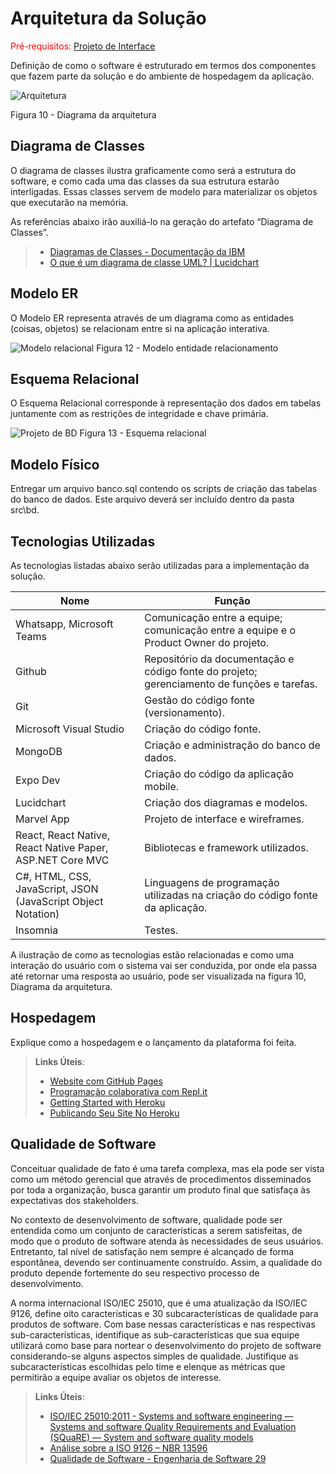 # Arquitetura da Solução

<span style="color:red">Pré-requisitos: <a href="3-Projeto de Interface.md"> Projeto de Interface</a></span>

Definição de como o software é estruturado em termos dos componentes que fazem parte da solução e do ambiente de hospedagem da aplicação.

![Arquitetura](https://github.com/ICEI-PUC-Minas-PMV-ADS/pmv-ads-2023-2-e4-proj-dad-t3-maisbeleza/assets/100447878/972b7ce3-0d1b-4767-96c7-20c5cb93e6e2)

Figura 10 - Diagrama da arquitetura

## Diagrama de Classes

O diagrama de classes ilustra graficamente como será a estrutura do software, e como cada uma das classes da sua estrutura estarão interligadas. Essas classes servem de modelo para materializar os objetos que executarão na memória.

As referências abaixo irão auxiliá-lo na geração do artefato “Diagrama de Classes”.

> - [Diagramas de Classes - Documentação da IBM](https://www.ibm.com/docs/pt-br/rational-soft-arch/9.6.1?topic=diagrams-class)
> - [O que é um diagrama de classe UML? | Lucidchart](https://www.lucidchart.com/pages/pt/o-que-e-diagrama-de-classe-uml)

## Modelo ER

O Modelo ER representa através de um diagrama como as entidades (coisas, objetos) se relacionam entre si na aplicação interativa.

![Modelo relacional](https://github.com/ICEI-PUC-Minas-PMV-ADS/pmv-ads-2023-2-e4-proj-dad-t3-maisbeleza/assets/100447878/a2779bf0-b2dc-43c8-b048-29d8be24e7f6)
Figura 12 - Modelo entidade relacionamento

## Esquema Relacional

O Esquema Relacional corresponde à representação dos dados em tabelas juntamente com as restrições de integridade e chave primária.

![Projeto de BD](https://github.com/ICEI-PUC-Minas-PMV-ADS/pmv-ads-2023-2-e4-proj-dad-t3-maisbeleza/assets/100447878/62b3262a-a21e-4ea9-a4b3-1d28bc62d9d5)
Figura 13 - Esquema relacional

## Modelo Físico

Entregar um arquivo banco.sql contendo os scripts de criação das tabelas do banco de dados. Este arquivo deverá ser incluído dentro da pasta src\bd.

## Tecnologias Utilizadas

As tecnologias listadas abaixo serão utilizadas para a implementação da solução.

|Nome                | Função                             |
|--------------------|------------------------------------|
|Whatsapp, Microsoft Teams | Comunicação entre a equipe; comunicação entre a equipe e o Product Owner do projeto.  |
|Github | Repositório da documentação e código fonte do projeto; gerenciamento de funções e tarefas.  |
|Git | Gestão do código fonte (versionamento).  |
|Microsoft Visual Studio | Criação do código fonte. |
|MongoDB | Criação e administração do banco de dados.  |
|Expo Dev | Criação do código da aplicação mobile. |
|Lucidchart  | Criação dos diagramas e modelos. |
|Marvel App  | Projeto de interface e wireframes. |
|React, React Native, React Native Paper, ASP.NET Core MVC | Bibliotecas e framework utilizados.  |
|C#, HTML, CSS, JavaScript, JSON (JavaScript Object Notation)	| Linguagens de programação utilizadas na criação do código fonte da aplicação. |
|Insomnia | Testes. |

A ilustração de como as tecnologias estão relacionadas e como uma interação do usuário com o sistema vai ser conduzida, por onde ela passa até retornar uma resposta ao usuário, pode ser visualizada na figura 10, Diagrama da arquitetura.

## Hospedagem

Explique como a hospedagem e o lançamento da plataforma foi feita.

> **Links Úteis**:
>
> - [Website com GitHub Pages](https://pages.github.com/)
> - [Programação colaborativa com Repl.it](https://repl.it/)
> - [Getting Started with Heroku](https://devcenter.heroku.com/start)
> - [Publicando Seu Site No Heroku](http://pythonclub.com.br/publicando-seu-hello-world-no-heroku.html)

## Qualidade de Software

Conceituar qualidade de fato é uma tarefa complexa, mas ela pode ser vista como um método gerencial que através de procedimentos disseminados por toda a organização, busca garantir um produto final que satisfaça às expectativas dos stakeholders.

No contexto de desenvolvimento de software, qualidade pode ser entendida como um conjunto de características a serem satisfeitas, de modo que o produto de software atenda às necessidades de seus usuários. Entretanto, tal nível de satisfação nem sempre é alcançado de forma espontânea, devendo ser continuamente construído. Assim, a qualidade do produto depende fortemente do seu respectivo processo de desenvolvimento.

A norma internacional ISO/IEC 25010, que é uma atualização da ISO/IEC 9126, define oito características e 30 subcaracterísticas de qualidade para produtos de software.
Com base nessas características e nas respectivas sub-características, identifique as sub-características que sua equipe utilizará como base para nortear o desenvolvimento do projeto de software considerando-se alguns aspectos simples de qualidade. Justifique as subcaracterísticas escolhidas pelo time e elenque as métricas que permitirão a equipe avaliar os objetos de interesse.

> **Links Úteis**:
>
> - [ISO/IEC 25010:2011 - Systems and software engineering — Systems and software Quality Requirements and Evaluation (SQuaRE) — System and software quality models](https://www.iso.org/standard/35733.html/)
> - [Análise sobre a ISO 9126 – NBR 13596](https://www.tiespecialistas.com.br/analise-sobre-iso-9126-nbr-13596/)
> - [Qualidade de Software - Engenharia de Software 29](https://www.devmedia.com.br/qualidade-de-software-engenharia-de-software-29/18209/)
